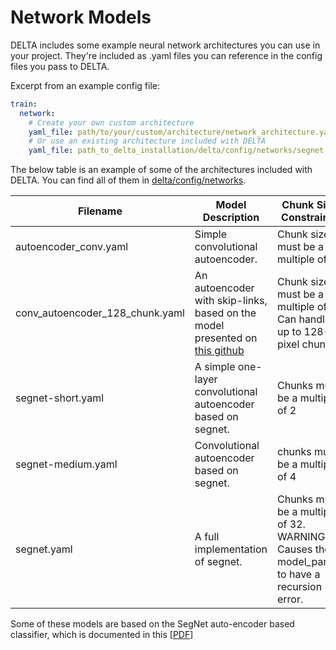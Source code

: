 # Network Models

DELTA includes some example neural network architectures you can use in your project. They're included as .yaml files you can reference in the config files you pass to DELTA.

Excerpt from an example config file:

```yaml
train:
  network:
    # Create your own custom architecture
    yaml_file: path/to/your/custom/architecture/network_architecture.yaml
    # Or use an existing architecture included with DELTA
    yaml_file: path_to_delta_installation/delta/config/networks/segnet.yaml
```

The below table is an example of some of the architectures included with DELTA. You can find all of them in [delta/config/networks](./).

| Filename | Model Description | Chunk Size Constraints |  
|----------|-------------------|------------------------|
| autoencoder_conv.yaml | Simple convolutional autoencoder. | Chunk sizes must be a multiple of 4|
| conv_autoencoder_128_chunk.yaml | An autoencoder with skip-links, based on the model presented on [this github](https://github.com/arahusky/Tensorflow-Segmentation) | Chunk sizes must be a multiple of 8, Can handle up to 128-pixel chunks |
| segnet-short.yaml | A simple one-layer convolutional autoencoder based on segnet. | Chunks must be a multiple of 2 |
| segnet-medium.yaml | Convolutional autoencoder based on segnet. | chunks must be a multiple of 4 |
| segnet.yaml | A full implementation of segnet. | Chunks must be a multiple of 32.  WARNING: Causes the model_parser to have a recursion error. |

Some of these models are based on the SegNet auto-encoder based classifier, which is documented in this [[PDF](https://arxiv.org/pdf/1511.00561.pdf)]
